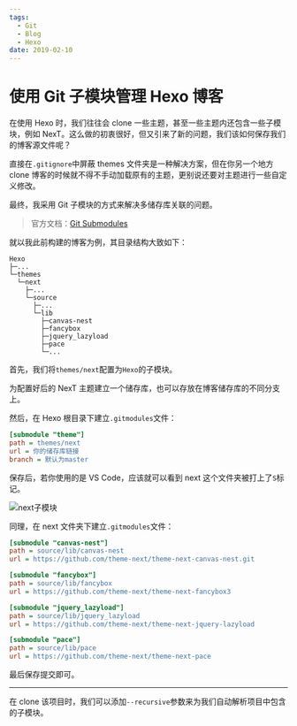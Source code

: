 ```yaml
---
tags:
  - Git
  - Blog
  - Hexo
date: 2019-02-10
---
```


# 使用 Git 子模块管理 Hexo 博客

在使用 Hexo 时，我们往往会 clone 一些主题，甚至一些主题内还包含一些子模块，例如 NexT。这么做的初衷很好，但又引来了新的问题，我们该如何保存我们的博客源文件呢？

直接在`.gitignore`中屏蔽 themes 文件夹是一种解决方案，但在你另一个地方 clone 博客的时候就不得不手动加载原有的主题，更别说还要对主题进行一些自定义修改。

最终，我采用 Git 子模块的方式来解决多储存库关联的问题。

> 官方文档：[Git Submodules](https://git-scm.com/book/zh/v1/Git-%E5%B7%A5%E5%85%B7-%E5%AD%90%E6%A8%A1%E5%9D%97)

就以我此前构建的博客为例，其目录结构大致如下：

```
Hexo
├─...
└─themes
  └─next
    ├─...
    └─source
      ├─...
      └─lib
        ├─canvas-nest
        ├─fancybox
        ├─jquery_lazyload
        ├─pace
        └─...
```

首先，我们将`themes/next`配置为`Hexo`的子模块。

为配置好后的 NexT 主题建立一个储存库，也可以存放在博客储存库的不同分支上。

然后，在 Hexo 根目录下建立`.gitmodules`文件：

```ini
[submodule "theme"]
path = themes/next
url = 你的储存库链接
branch = 默认为master
```

保存后，若你使用的是 VS Code，应该就可以看到 next 这个文件夹被打上了`S`标记。

![next子模块](../Images/Other/使用Git子模块关联Hexo博客/next子模块.png)

同理，在 next 文件夹下建立`.gitmodules`文件：

```ini
[submodule "canvas-nest"]
path = source/lib/canvas-nest
url = https://github.com/theme-next/theme-next-canvas-nest.git

[submodule "fancybox"]
path = source/lib/fancybox
url = https://github.com/theme-next/theme-next-fancybox3

[submodule "jquery_lazyload"]
path = source/lib/jquery_lazyload
url = https://github.com/theme-next/theme-next-jquery-lazyload

[submodule "pace"]
path = source/lib/pace
url = https://github.com/theme-next/theme-next-pace
```

最后保存提交即可。

---

在 clone 该项目时，我们可以添加`--recursive`参数来为我们自动解析项目中包含的子模块。
